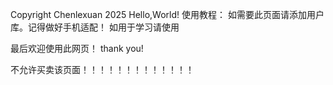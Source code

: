 Copyright Chenlexuan 2025
Hello,World!
使用教程：
如需要此页面请添加用户库。记得做好手机适配！
如用于学习请使用

最后欢迎使用此网页！
thank you!

不允许买卖该页面！！！！！！！！！！！！！
